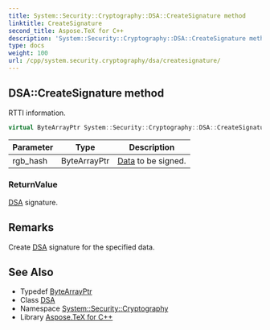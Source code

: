 ```yaml
---
title: System::Security::Cryptography::DSA::CreateSignature method
linktitle: CreateSignature
second_title: Aspose.TeX for C++
description: 'System::Security::Cryptography::DSA::CreateSignature method. RTTI information in C++.'
type: docs
weight: 100
url: /cpp/system.security.cryptography/dsa/createsignature/
---
```

## DSA::CreateSignature method


RTTI information.

```cpp
virtual ByteArrayPtr System::Security::Cryptography::DSA::CreateSignature(ByteArrayPtr rgb_hash)=0
```


| Parameter | Type | Description |
| --- | --- | --- |
| rgb_hash | ByteArrayPtr | [Data](../../../system.data/) to be signed. |

### ReturnValue

[DSA](../) signature.
## Remarks


Create [DSA](../) signature for the specified data. 
## See Also

* Typedef [ByteArrayPtr](../../../system/bytearrayptr/)
* Class [DSA](../)
* Namespace [System::Security::Cryptography](../../)
* Library [Aspose.TeX for C++](../../../)
